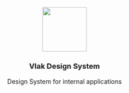 <p align="center">
  <img src="https://i.imgur.com/PINy9xK.png" height="100">
  <h3 align="center">Vlak Design System</h3>
  <p align="center">Design System for internal applications<p>
</p>